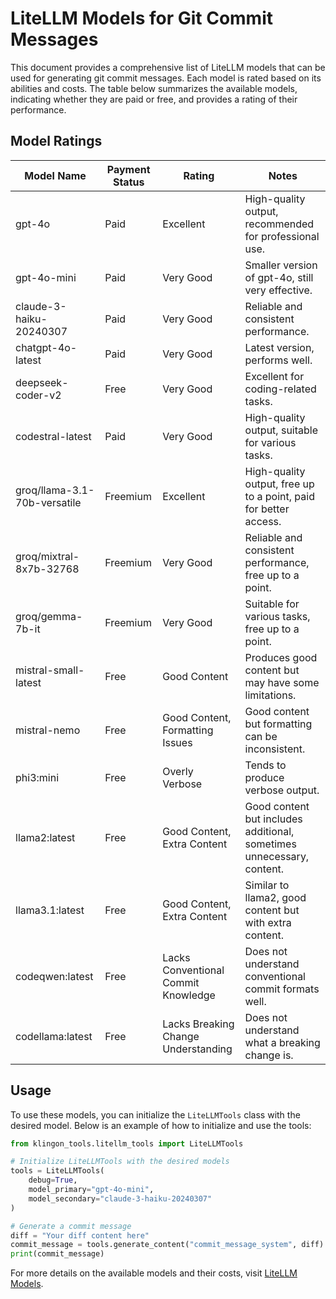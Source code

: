 # LiteLLM Models for Git Commit Messages

This document provides a comprehensive list of LiteLLM models that can be used for generating git commit messages. Each model is rated based on its abilities and costs. The table below summarizes the available models, indicating whether they are paid or free, and provides a rating of their performance.

## Model Ratings

| Model Name                | Payment Status | Rating                  | Notes                                                                 |
|---------------------------|----------------|-------------------------|-----------------------------------------------------------------------|
| gpt-4o                    | Paid           | Excellent               | High-quality output, recommended for professional use.                |
| gpt-4o-mini               | Paid           | Very Good               | Smaller version of gpt-4o, still very effective.                      |
| claude-3-haiku-20240307   | Paid           | Very Good               | Reliable and consistent performance.                                  |
| chatgpt-4o-latest         | Paid           | Very Good               | Latest version, performs well.                                        |
| deepseek-coder-v2         | Free           | Very Good               | Excellent for coding-related tasks.                                   |
| codestral-latest          | Paid           | Very Good               | High-quality output, suitable for various tasks.                      |
| groq/llama-3.1-70b-versatile | Freemium     | Excellent               | High-quality output, free up to a point, paid for better access.      |
| groq/mixtral-8x7b-32768   | Freemium       | Very Good               | Reliable and consistent performance, free up to a point.              |
| groq/gemma-7b-it          | Freemium       | Very Good               | Suitable for various tasks, free up to a point.                       |
| mistral-small-latest      | Free           | Good Content            | Produces good content but may have some limitations.                  |
| mistral-nemo              | Free           | Good Content, Formatting Issues | Good content but formatting can be inconsistent.                      |
| phi3:mini                 | Free           | Overly Verbose          | Tends to produce verbose output.                                      |
| llama2:latest             | Free           | Good Content, Extra Content | Good content but includes additional, sometimes unnecessary, content. |
| llama3.1:latest           | Free           | Good Content, Extra Content | Similar to llama2, good content but with extra content.               |
| codeqwen:latest           | Free           | Lacks Conventional Commit Knowledge | Does not understand conventional commit formats well.                 |
| codellama:latest          | Free           | Lacks Breaking Change Understanding | Does not understand what a breaking change is.                        |

## Usage

To use these models, you can initialize the `LiteLLMTools` class with the desired model. Below is an example of how to initialize and use the tools:

```python
from klingon_tools.litellm_tools import LiteLLMTools

# Initialize LiteLLMTools with the desired models
tools = LiteLLMTools(
    debug=True,
    model_primary="gpt-4o-mini",
    model_secondary="claude-3-haiku-20240307"
)

# Generate a commit message
diff = "Your diff content here"
commit_message = tools.generate_content("commit_message_system", diff)
print(commit_message)
```

For more details on the available models and their costs, visit [LiteLLM Models](https://models.litellm.ai/).

